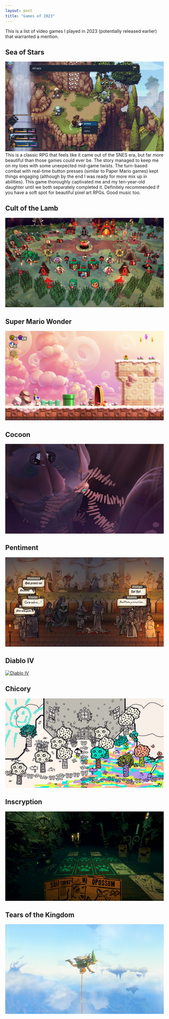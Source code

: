 ```yaml
---
layout: post
title: "Games of 2023"
---
```

This is a list of video games I played in 2023 (potentially released earlier) that warranted a mention. 

## Sea of Stars
[![Sea of Stars](/media/posts/sea-of-stars.png)](https://seaofstarsgame.co/)
This is a classic RPG that feels like it came out of the SNES era, but far more beautiful than those games could ever be. The story managed to keep me on my toes with some unexpected mid-game twists. The turn-based combat with real-time button presses (similar to Paper Mario games) kept things engaging (although by the end I was ready for more mix up in abilities). This game thoroughly captivated me and my ten-year-old daughter until we both separately completed it. Definitely recommended if you have a soft spot for beautiful pixel art RPGs. Good music too.

## Cult of the Lamb
[![Cult of the Lamb](/media/posts/cult-of-the-lamb.png)](https://www.cultofthelamb.com/)

## Super Mario Wonder
[![Super Mario Wonder](/media/posts/super-mario-wonder.png)](https://supermariobroswonder.nintendo.com/)

## Cocoon
[![Cocoon](/media/posts/cocoon.jpg)](https://annapurnainteractive.com/en/games/cocoon)

## Pentiment
[![Pentiment](/media/posts/pentiment.jpg)](https://pentiment.obsidian.net/)

## Diablo IV
[![Diablo IV](/media/posts/diablo-iv.png)](https://diablo4.blizzard.com/en-us/)

## Chicory
[![Chicory](/media/posts/chicory.png)](https://chicorygame.com/)

## Inscryption
[![Inscryption](/media/posts/inscryption.jpg)](https://www.inscryption.com)

## Tears of the Kingdom
[![Inscryption](/media/posts/tears-of-the-kingdom.jpg)](https://www.nintendo.com/us/store/products/the-legend-of-zelda-tears-of-the-kingdom-switch/)
